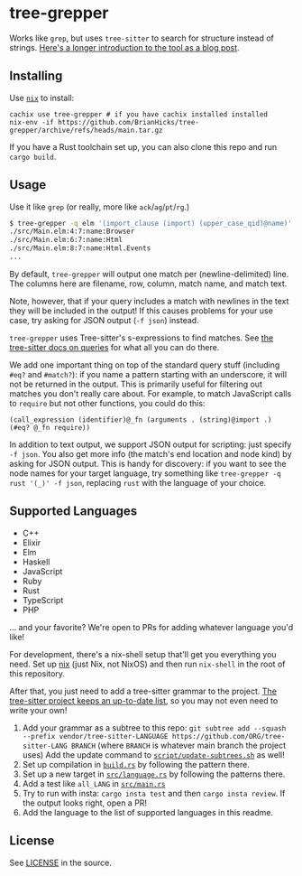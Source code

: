 # tree-grepper

Works like `grep`, but uses `tree-sitter` to search for structure instead of strings.
[Here's a longer introduction to the tool as a blog post](https://bytes.zone/posts/tree-grepper/).

## Installing

Use [`nix`](https://nixos.org/download.html) to install:

```
cachix use tree-grepper # if you have cachix installed installed
nix-env -if https://github.com/BrianHicks/tree-grepper/archive/refs/heads/main.tar.gz
```

If you have a Rust toolchain set up, you can also clone this repo and run `cargo build`.

## Usage

Use it like `grep` (or really, more like `ack`/`ag`/`pt`/`rg`.)

```sh
$ tree-grepper -q elm '(import_clause (import) (upper_case_qid)@name)'
./src/Main.elm:4:7:name:Browser
./src/Main.elm:6:7:name:Html
./src/Main.elm:8:7:name:Html.Events
...
```

By default, `tree-grepper` will output one match per (newline-delimited) line.
The columns here are filename, row, column, match name, and match text.

Note, however, that if your query includes a match with newlines in the text they will be included in the output!
If this causes problems for your use case, try asking for JSON output (`-f json`) instead.

`tree-grepper` uses Tree-sitter's s-expressions to find matches.
See [the tree-sitter docs on queries](https://tree-sitter.github.io/tree-sitter/using-parsers#pattern-matching-with-queries) for what all you can do there.

We add one important thing on top of the standard query stuff (including `#eq?` and `#match?`): if you name a pattern starting with an underscore, it will not be returned in the output.
This is primarily useful for filtering out matches you don't really care about.
For example, to match JavaScript calls to `require` but not other functions, you could do this:

```
(call_expression (identifier)@_fn (arguments . (string)@import .) (#eq? @_fn require))
```

In addition to text output, we support JSON output for scripting: just  specify `-f json`.
You also get more info (the match's end location and node kind) by asking for JSON output.
This is handy for discovery: if you want to see the node names for your target language, try something like `tree-grepper -q rust '(_)' -f json`, replacing `rust` with the language of your choice.

## Supported Languages

- C++
- Elixir
- Elm
- Haskell
- JavaScript
- Ruby
- Rust
- TypeScript
- PHP

... and your favorite?
We're open to PRs for adding whatever language you'd like!

For development, there's a nix-shell setup that'll get you everything you need.
Set up [nix](https://nixos.org/download.html) (just Nix, not NixOS) and then run `nix-shell` in the root of this repository.

After that, you just need to add a tree-sitter grammar to the project.
[The tree-sitter project keeps an up-to-date list](https://tree-sitter.github.io/tree-sitter/), so you may not even need to write your own!

1. Add your grammar as a subtree to this repo: `git subtree add --squash --prefix vendor/tree-sitter-LANGUAGE https://github.com/ORG/tree-sitter-LANG BRANCH` (where `BRANCH` is whatever main branch the project uses)
   Add the update command to [`script/update-subtrees.sh`](./script/update-subtrees.sh) as well!
2. Set up compilation in [`build.rs`](./build.rs) by following the pattern there.
3. Set up a new target in [`src/language.rs`](./src/language.rs) by following the patterns there.
4. Add a test like `all_LANG` in [`src/main.rs`](./src/main.rs)
5. Try to run with insta: `cargo insta test` and then `cargo insta review`.
   If the output looks right, open a PR!
6. Add the language to the list of supported languages in this readme.

## License

See [LICENSE](./LICENSE) in the source.
